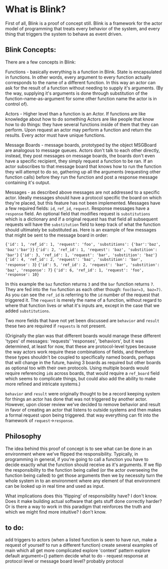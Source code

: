 # What is Blink?

First of all, Blink is a proof of concept still. Blink is a framework for the actor model of programming that treats every behavior of the system, and every thing that triggers the system to behave as event driven.

## Blink Concepts:

There are a few concepts in Blink:

Functions - basically everything is a function in Blink. State is encapsulated in functions. In other words, every argument to every function actually corresponds to the name of a different function. In this way an actor can ask for the result of a function without needing to supply it's arguments. (By the way, supplying it's arguments is done through substitution of the function-name-as-argument for some other function name the actor is in control of).

Actors - Higher level than a function is an Actor. If functions are like knowledge about how to do something Actors are like people that know how to do things: they have several functions inside of them that they can perform. Upon request an actor may perform a function and return the results. Every actor must have unique functions.

Message Boards - message boards, prototyped by the object MSGBoard are analogous to message queues. Actors don't talk to each other directly, instead, they post messages on message boards, the boards don't even have a specific recipient, they simply request a function to be ran. If an actor subscribes to that message board that knows how to run the function they will attempt to do so, gathering up all the arguments (requesting other function calls) before they run the function and post a response message containing it's output.

Messages - as described above messages are not addressed to a specific actor. Ideally messages should have a protocol specific the board on which they're placed, but this feature has not been implemented. Messages have a few required fields: `id`, `ref_id`, `request`. Response messages have a `response` field. An optional field that modifies request is `substitutions` which is a dictionary and if a original request has that field all subsequent requests will have the `substitution` field to keep track of what the function should ultimately be substituted as. Here is an example of few messages that might be sent to the message board in order:

  `{'id': 1, 'ref_id': 1, 'request': 'foo', 'substitions': {'bar':'baz', 'baz':'bar'}}`
  `{'id': 2, 'ref_id': 1, 'request': 'baz', 'substition': 'bar'}`
  `{'id': 3, 'ref_id': 1, 'request': 'bar', 'substition': 'baz'}`
  `{'id': 4, 'ref_id': 2, 'request': 'baz', 'substition': 'bar', 'response': 3}`
  `{'id': 5, 'ref_id': 2, 'request': 'bar', 'substition': 'baz', 'response': 7}`
  `{'id': 6, 'ref_id': 1, 'request': 'foo', 'response': 10}`

In this example the `baz` function returns `3` and the `bar` function returns `7`. They are fed into the `foo` function as each other though: `foo(bar=3, baz=7)`. As you can see the `ref_id` is referring to the `id` number of the request that triggered it. The `request` is merely the name of a function, without regard to where that function lives or what it's inputs are, except in the case that we added `substitutions`.

Two more fields that have not yet been discussed are `behavior` and `result` these two are required if `requests` is not present.

(Originally the plan was that different boards would manage these different 'types' of messages: 'requests' 'responses', 'behaviors', but it was determined, at least for now, that these are protocol-level types because the way actors work require these combinations of fields, and therefore these types shouldn't be coupled to specifically named boards, perhaps that will change in the future, having 3 boards as required but other boards as optional too with their own protocols. Using multiple boards would require referencing `id`s across boards, that would require a `ref_board` field which seems to complicate things, but could also add the ability to make more refined and intricate systems.)

`behavior` and `result` were originally thought to be a record keeping system for things an actor has done that was not triggered by another actor. However, upon closer review we've decided to remove behavior and result in favor of creating an actor that listens to outside systems and then makes a formal request upon being triggered. that way everything can fit into the framework of `request`->`response`.

## Philosophy

The idea behind this proof of concept is to see what can be done in an environment where we've flipped the responsibility. Typically, in programming in general, if you're going to call a function you have to decide exactly what the function should receive as it's arguments. If we flip the responsibility to the function being called (or the actor overseeing the function being called) to get those arguments then we by necessity turn the whole system in to an environment where any element of that environment can be looked up in real time and used as input.

What implications does this 'flipping' of responsibility have? I don't know. Does it make building actual software that gets stuff done correctly harder? Or is there a way to work in this paradigm that reinforces the truth and which we might find more intuitive? I don't know.

## to do:

add triggers to actors (when a listed function is seen to have run, make a request of yourself to run a different function)
create several examples of main which all get more complicated
explore 'context' pattern
explore default argument={} pattern
decide what to do - request response at protocol level or message board level? probably protocol
